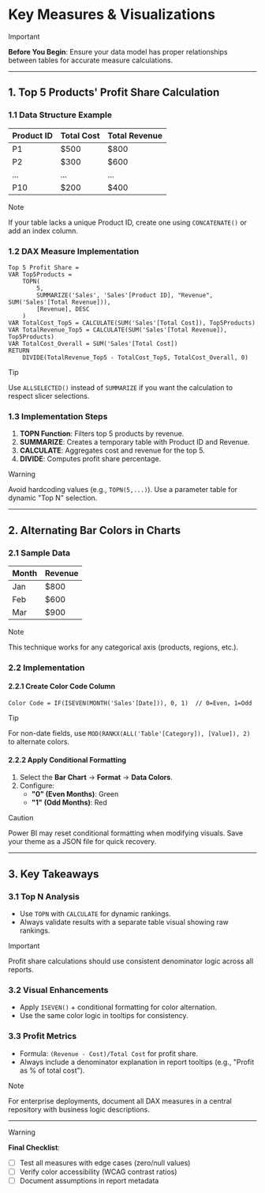 # Key Measures & Visualizations  

> [!IMPORTANT]  
> **Before You Begin**: Ensure your data model has proper relationships between tables for accurate measure calculations.  

---

## 1. Top 5 Products' Profit Share Calculation  

### 1.1 Data Structure Example  

| Product ID | Total Cost | Total Revenue |  
|------------|------------|---------------|  
| P1         | $500       | $800          |  
| P2         | $300       | $600          |  
| ...        | ...        | ...           |  
| P10        | $200       | $400          |  

> [!NOTE]  
> If your table lacks a unique Product ID, create one using `CONCATENATE()` or add an index column.  

### 1.2 DAX Measure Implementation  

```dax  
Top 5 Profit Share =  
VAR Top5Products =  
    TOPN(  
        5,  
        SUMMARIZE('Sales', 'Sales'[Product ID], "Revenue", SUM('Sales'[Total Revenue])),  
        [Revenue], DESC  
    )  
VAR TotalCost_Top5 = CALCULATE(SUM('Sales'[Total Cost]), Top5Products)  
VAR TotalRevenue_Top5 = CALCULATE(SUM('Sales'[Total Revenue]), Top5Products)  
VAR TotalCost_Overall = SUM('Sales'[Total Cost])  
RETURN  
    DIVIDE(TotalRevenue_Top5 - TotalCost_Top5, TotalCost_Overall, 0)  
```  

> [!TIP]  
> Use `ALLSELECTED()` instead of `SUMMARIZE` if you want the calculation to respect slicer selections.  

### 1.3 Implementation Steps  

1. **TOPN Function**: Filters top 5 products by revenue.  
2. **SUMMARIZE**: Creates a temporary table with Product ID and Revenue.  
3. **CALCULATE**: Aggregates cost and revenue for the top 5.  
4. **DIVIDE**: Computes profit share percentage.  

> [!WARNING]  
> Avoid hardcoding values (e.g., `TOPN(5,...)`). Use a parameter table for dynamic "Top N" selection.  

---

## 2. Alternating Bar Colors in Charts  

### 2.1 Sample Data  

| Month | Revenue |  
|-------|---------|  
| Jan   | $800    |  
| Feb   | $600    |  
| Mar   | $900    |  

> [!NOTE]  
> This technique works for any categorical axis (products, regions, etc.).  

### 2.2 Implementation  

#### 2.2.1 Create Color Code Column  

```dax  
Color Code = IF(ISEVEN(MONTH('Sales'[Date])), 0, 1)  // 0=Even, 1=Odd  
```  

> [!TIP]  
> For non-date fields, use `MOD(RANKX(ALL('Table'[Category]), [Value]), 2)` to alternate colors.  

#### 2.2.2 Apply Conditional Formatting  

1. Select the **Bar Chart** → **Format** → **Data Colors**.  
2. Configure:  
   - **"0" (Even Months)**: Green  
   - **"1" (Odd Months)**: Red  

> [!CAUTION]  
> Power BI may reset conditional formatting when modifying visuals. Save your theme as a JSON file for quick recovery.  

---

## 3. Key Takeaways  

### 3.1 Top N Analysis  

- Use `TOPN` with `CALCULATE` for dynamic rankings.  
- Always validate results with a separate table visual showing raw rankings.  

> [!IMPORTANT]  
> Profit share calculations should use consistent denominator logic across all reports.  

### 3.2 Visual Enhancements  

- Apply `ISEVEN()` + conditional formatting for color alternation.  
- Use the same color logic in tooltips for consistency.  

### 3.3 Profit Metrics  

- Formula: `(Revenue - Cost)/Total Cost` for profit share.  
- Always include a denominator explanation in report tooltips (e.g., "Profit as % of total cost").  

> [!NOTE]  
> For enterprise deployments, document all DAX measures in a central repository with business logic descriptions.  

--- 

> [!WARNING]  
> **Final Checklist**:  
> - [ ] Test all measures with edge cases (zero/null values)  
> - [ ] Verify color accessibility (WCAG contrast ratios)  
> - [ ] Document assumptions in report metadata
